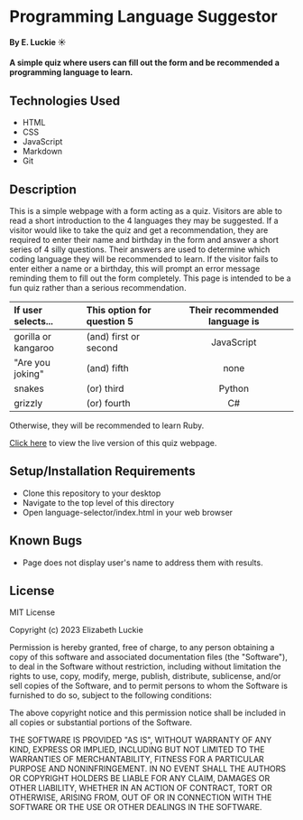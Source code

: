 # Programming Language Suggestor

#### By E. Luckie ☀️

#### A simple quiz where users can fill out the form and be recommended a programming language to learn.

## Technologies Used

* HTML
* CSS
* JavaScript
* Markdown
* Git

## Description

This is a simple webpage with a form acting as a quiz. Visitors are able to read a short introduction to the 4 languages they may be suggested. If a visitor would like to take the quiz and get a recommendation, they are required to enter their name and birthday in the form and answer a short series of 4 silly questions. Their answers are used to determine which coding language they will be recommended to learn. If the visitor fails to enter either a name or a birthday, this will prompt an error message reminding them to fill out the form completely. This page is intended to be a fun quiz rather than a serious recommendation.

| If user selects... | This option for question 5 | Their recommended language is |
| :----------------- | :------------------------- | :---------------------------: |
| gorilla or kangaroo | (and) first or second | JavaScript |
| "Are you joking" | (and) fifth | none |
| snakes | (or) third | Python |
| grizzly | (or) fourth | C# |

Otherwise, they will be recommended to learn Ruby.

[Click here](https://eluckie.github.io/language-selector/) to view the live version of this quiz webpage.

## Setup/Installation Requirements

* Clone this repository to your desktop
* Navigate to the top level of this directory
* Open language-selector/index.html in your web browser

## Known Bugs
* Page does not display user's name to address them with results.

## License

MIT License

Copyright (c) 2023 Elizabeth Luckie

Permission is hereby granted, free of charge, to any person obtaining a copy
of this software and associated documentation files (the "Software"), to deal
in the Software without restriction, including without limitation the rights
to use, copy, modify, merge, publish, distribute, sublicense, and/or sell
copies of the Software, and to permit persons to whom the Software is
furnished to do so, subject to the following conditions:

The above copyright notice and this permission notice shall be included in all
copies or substantial portions of the Software.

THE SOFTWARE IS PROVIDED "AS IS", WITHOUT WARRANTY OF ANY KIND, EXPRESS OR
IMPLIED, INCLUDING BUT NOT LIMITED TO THE WARRANTIES OF MERCHANTABILITY,
FITNESS FOR A PARTICULAR PURPOSE AND NONINFRINGEMENT. IN NO EVENT SHALL THE
AUTHORS OR COPYRIGHT HOLDERS BE LIABLE FOR ANY CLAIM, DAMAGES OR OTHER
LIABILITY, WHETHER IN AN ACTION OF CONTRACT, TORT OR OTHERWISE, ARISING FROM,
OUT OF OR IN CONNECTION WITH THE SOFTWARE OR THE USE OR OTHER DEALINGS IN THE
SOFTWARE.
